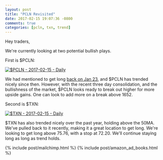```yaml
---
layout: post
title: "PCLN Revisited"
date: 2017-02-15 19:07:36 -0800
comments: true
categories: [pcln, txn, trend]
---
```


Hey traders,

We're currently looking at two potential bullish plays.

First is $PCLN:

[![$PCLN - 2017-02-15 - Daily](/images/blog/20170215/pcln.png)](/images/blog/20170215/pcln.png)

We had mentioned to get long [back on Jan 23](/blog/2017/01/23/long-pcln/ "Long PCLN"), and $PCLN has trended nicely since then. However, with the recent three day consolidation, and the bullishness of the market, $PCLN looks ready to break out higher for more upside gains. One can look to add more on a break above 1652.

Second is $TXN:

[![$TXN - 2017-02-15 - Daily](/images/blog/20170215/txn.png)](/images/blog/20170215/txn.png)

$TXN has also trended nicely over the past year, holding above the 50MA. We've pulled back to it recently, making it a great location to get long. We're looking to get long above 75.76, with a stop at 72.20. We'll continue staying long as long as trend holds.

{% include post/mailchimp.html %}
{% include post/amazon_ad_books.html %}
